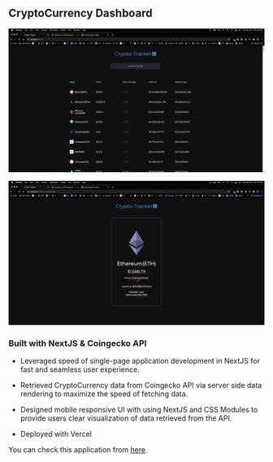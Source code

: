 ## CryptoCurrency Dashboard

![alt text](https://github.com/own1t/crypto-tracker/blob/main/previews/crypto-tracker1.png)

![alt text](https://github.com/own1t/crypto-tracker/blob/main/previews/crypto-tracker2.png)

### Built with NextJS & Coingecko API

- Leveraged speed of single-page application development in NextJS for fast and seamless user experience.

- Retrieved CryptoCurrency data from Coingecko API via server side data rendering to maximize the speed of fetching data.

- Designed mobile responsive UI with using NextJS and CSS Modules to provide users clear visualization of data retrieved from the API.

- Deployed with Vercel

You can check this application from <a href="https://crypto-tracker-sooty.vercel.app/" target="_blank">here</a>.
